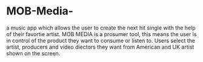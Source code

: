 # MOB-Media-
a music app which allows the user to create the next hit single with the help of their favortie artist. MOB MEDIA is a prosumer tool, this means the user is in control of the product they want to consume or listen to. Users select the artist, producers and video diectors they want from American and UK artist shown on the screen. 
